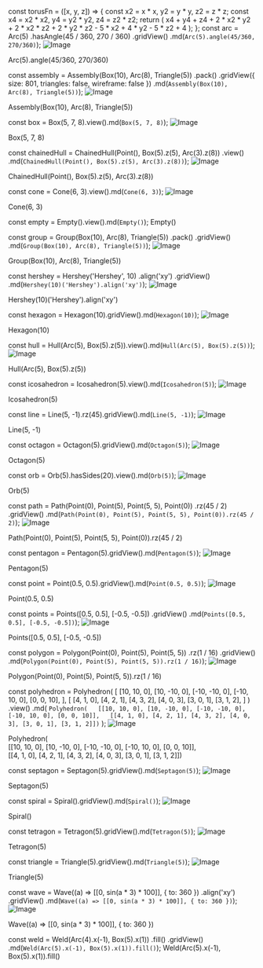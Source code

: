 const torusFn = ([x, y, z]) => {
  const x2 = x * x,
    y2 = y * y,
    z2 = z * z;
  const x4 = x2 * x2,
    y4 = y2 * y2,
    z4 = z2 * z2;
  return (
    x4 +
    y4 +
    z4 +
    2 * x2 * y2 +
    2 * x2 * z2 +
    2 * y2 * z2 -
    5 * x2 +
    4 * y2 -
    5 * z2 +
    4
  );
};
const arc = Arc(5)
  .hasAngle(45 / 360, 270 / 360)
  .gridView()
  .md(`Arc(5).angle(45/360, 270/360)`);
![Image](shapes.md.0.png)

Arc(5).angle(45/360, 270/360)

const assembly = Assembly(Box(10), Arc(8), Triangle(5))
  .pack()
  .gridView({ size: 801, triangles: false, wireframe: false })
  .md(`Assembly(Box(10), Arc(8), Triangle(5))`);
![Image](shapes.md.1.png)

Assembly(Box(10), Arc(8), Triangle(5))

const box = Box(5, 7, 8).view().md(`Box(5, 7, 8)`);
![Image](shapes.md.2.png)

Box(5, 7, 8)

const chainedHull = ChainedHull(Point(), Box(5).z(5), Arc(3).z(8))
  .view()
  .md(`ChainedHull(Point(), Box(5).z(5), Arc(3).z(8))`);
![Image](shapes.md.3.png)

ChainedHull(Point(), Box(5).z(5), Arc(3).z(8))

const cone = Cone(6, 3).view().md(`Cone(6, 3)`);
![Image](shapes.md.4.png)

Cone(6, 3)

const empty = Empty().view().md(`Empty()`);
Empty()

const group = Group(Box(10), Arc(8), Triangle(5))
  .pack()
  .gridView()
  .md(`Group(Box(10), Arc(8), Triangle(5))`);
![Image](shapes.md.5.png)

Group(Box(10), Arc(8), Triangle(5))

const hershey = Hershey('Hershey', 10)
  .align('xy')
  .gridView()
  .md(`Hershey(10)('Hershey').align('xy')`);
![Image](shapes.md.6.png)

Hershey(10)('Hershey').align('xy')

const hexagon = Hexagon(10).gridView().md(`Hexagon(10)`);
![Image](shapes.md.7.png)

Hexagon(10)

const hull = Hull(Arc(5), Box(5).z(5)).view().md(`Hull(Arc(5), Box(5).z(5))`);
![Image](shapes.md.8.png)

Hull(Arc(5), Box(5).z(5))

const icosahedron = Icosahedron(5).view().md(`Icosahedron(5)`);
![Image](shapes.md.9.png)

Icosahedron(5)

const line = Line(5, -1).rz(45).gridView().md(`Line(5, -1)`);
![Image](shapes.md.10.png)

Line(5, -1)

const octagon = Octagon(5).gridView().md(`Octagon(5)`);
![Image](shapes.md.11.png)

Octagon(5)

const orb = Orb(5).hasSides(20).view().md(`Orb(5)`);
![Image](shapes.md.12.png)

Orb(5)

const path = Path(Point(0), Point(5), Point(5, 5), Point(0))
  .rz(45 / 2)
  .gridView()
  .md(`Path(Point(0), Point(5), Point(5, 5), Point(0)).rz(45 / 2)`);
![Image](shapes.md.13.png)

Path(Point(0), Point(5), Point(5, 5), Point(0)).rz(45 / 2)

const pentagon = Pentagon(5).gridView().md(`Pentagon(5)`);
![Image](shapes.md.14.png)

Pentagon(5)

const point = Point(0.5, 0.5).gridView().md(`Point(0.5, 0.5)`);
![Image](shapes.md.15.png)

Point(0.5, 0.5)

const points = Points([0.5, 0.5], [-0.5, -0.5])
  .gridView()
  .md(`Points([0.5, 0.5], [-0.5, -0.5])`);
![Image](shapes.md.16.png)

Points([0.5, 0.5], [-0.5, -0.5])

const polygon = Polygon(Point(0), Point(5), Point(5, 5))
  .rz(1 / 16)
  .gridView()
  .md(`Polygon(Point(0), Point(5), Point(5, 5)).rz(1 / 16)`);
![Image](shapes.md.17.png)

Polygon(Point(0), Point(5), Point(5, 5)).rz(1 / 16)

const polyhedron = Polyhedron(
  [
    [10, 10, 0],
    [10, -10, 0],
    [-10, -10, 0],
    [-10, 10, 0],
    [0, 0, 10],
  ],
  [
    [4, 1, 0],
    [4, 2, 1],
    [4, 3, 2],
    [4, 0, 3],
    [3, 0, 1],
    [3, 1, 2],
  ]
)
  .view()
  .md(
    `Polyhedron(  
      [[10, 10, 0], [10, -10, 0], [-10, -10, 0], [-10, 10, 0], [0, 0, 10]],  
      [[4, 1, 0], [4, 2, 1], [4, 3, 2], [4, 0, 3], [3, 0, 1], [3, 1, 2]])`
  );
![Image](shapes.md.18.png)

Polyhedron(  
      [[10, 10, 0], [10, -10, 0], [-10, -10, 0], [-10, 10, 0], [0, 0, 10]],  
      [[4, 1, 0], [4, 2, 1], [4, 3, 2], [4, 0, 3], [3, 0, 1], [3, 1, 2]])

const septagon = Septagon(5).gridView().md(`Septagon(5)`);
![Image](shapes.md.19.png)

Septagon(5)

const spiral = Spiral().gridView().md(`Spiral()`);
![Image](shapes.md.20.png)

Spiral()

const tetragon = Tetragon(5).gridView().md(`Tetragon(5)`);
![Image](shapes.md.21.png)

Tetragon(5)

const triangle = Triangle(5).gridView().md(`Triangle(5)`);
![Image](shapes.md.22.png)

Triangle(5)

const wave = Wave((a) => [[0, sin(a * 3) * 100]], { to: 360 })
  .align('xy')
  .gridView()
  .md(`Wave((a) => [[0, sin(a * 3) * 100]], { to: 360 })`);
![Image](shapes.md.23.png)

Wave((a) => [[0, sin(a * 3) * 100]], { to: 360 })

const weld = Weld(Arc(4).x(-1), Box(5).x(1))
  .fill()
  .gridView()
  .md(`Weld(Arc(5).x(-1), Box(5).x(1)).fill()`);
Weld(Arc(5).x(-1), Box(5).x(1)).fill()
